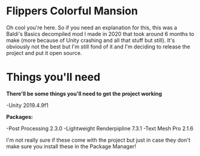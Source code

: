 # Flippers Colorful Mansion
Oh cool you're here. So if you need an explanation for this, this was a Baldi's Basics decompiled mod I made in 2020 that took around 6 months to make (more because of Unity crashing and all that stuff but still). It's obviously not the best but I'm still fond of it and I'm deciding to release the project and put it open source.

# Things you'll need

**There'll be some things you'll need to get the project working**

-Unity 2019.4.9f1

**Packages:**

-Post Processing 2.3.0
-Lightweight Renderpipline 7.3.1
-Text Mesh Pro 2.1.6

I'm not really sure if these come with the project but just in case they don't make sure you install these in the Package Manager!

